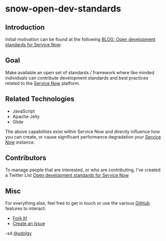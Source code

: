 snow-open-dev-standards
=======================

Introduction
------------

Initial motivation can be found at the following [BLOG: Open development standards for Service Now](http://snowdevstandards.blogspot.com/2012/05/development-standards-kicking-it-off.html): 

Goal
----

Make available an open set of standards / framework where like minded individuals can contribute development standards and best practices related to the
[Service Now](http://www.service-now.com/) platform.  

Related Technologies
--------------------

* JavaScript
* Apache Jelly
* Glide

The above capabilities exist within Service Now and directly influence how you can create, or cause significant performance degradation your [Service Now](http://www.service-now.com/) instance.


Contributors
------------

To manage people that are interested, or who are contributing, I've created a Twitter List [Open development standards for Service Now](https://twitter.com/#!/sdolgy/snow-open-dev-stds) 


Misc
----

For everything else, feel free to get in touch or use the various [GitHub](https://github.com/) features to interact:

* [Fork It!](https://github.com/sdolgy/snow-open-dev-standards/fork_select)
* [ Create an Issue](https://github.com/sdolgy/snow-open-dev-standards/issues)


-sd
[@sdolgy](https://twitter.com/sdolgy)


